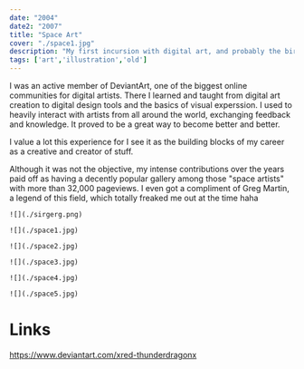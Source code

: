 ```yaml
---
date: "2004"
date2: "2007"
title: "Space Art"
cover: "./space1.jpg"
description: "My first incursion with digital art, and probably the birth of my aesthetic self. Making space wallpapers got me started with digital design tools like Photoshop and 3D modeling software and also with a vibrant community of online artists and designers."
tags: ['art','illustration','old']
---
```


I was an active member of DeviantArt, one of the biggest online communities for digital artists. There I learned and taught from digital art creation to digital design tools and the basics of visual experssion. I used to heavily interact with artists from all around the world, exchanging feedback and knowledge. It proved to be a great way to become better and better.

I value a lot this experience for I see it as the building blocks of my career as a creative and creator of stuff.

Although it was not the objective, my intense contributions over the years paid off as having a decently popular gallery among those "space artists" with more than 32,000 pageviews. I even got a compliment of Greg Martin, a legend of this field, which totally freaked me out at the time haha

```grid|1
![](./sirgerg.png)
``` 
<!--  
<results-banner
    data='{
        "pageviews": "32,000+",
        "comments made": "4,263",
        "experience": "3 years"
    }'>
</results-banner> -->

```grid|1
![](./space1.jpg)
``` 

```grid|1
![](./space2.jpg)
```

```grid|1
![](./space3.jpg)
```

```grid|1
![](./space4.jpg) 
```

```grid|1
![](./space5.jpg)
```

# Links

https://www.deviantart.com/xred-thunderdragonx